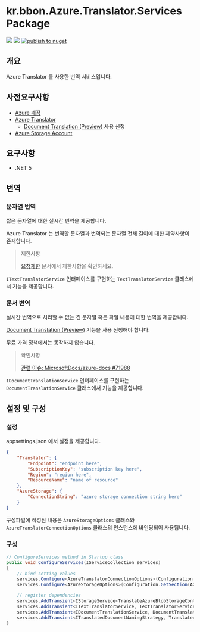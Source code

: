 # kr.bbon.Azure.Translator.Services Package

[![](https://img.shields.io/nuget/v/kr.bbon.Azure.Translator.Services)](https://www.nuget.org/packages/kr.bbon.Azure.Translator.Services) [![](https://img.shields.io/nuget/dt/kr.bbon.Azure.Translator.Services)](https://www.nuget.org/packages/kr.bbon.Azure.Translator.Services) [![publish to nuget](https://github.com/bbonkr/kr.bbon.Azure.Translator.Services/actions/workflows/main.yml/badge.svg)](https://github.com/bbonkr/kr.bbon.Azure.Translator.Services/actions/workflows/main.yml)

## 개요

Azure Translator 를 사용한 번역 서비스입니다.

## 사전요구사항

* [Azure 계정](https://azure.microsoft.com/free)
* [Azure Translator](https://azure.microsoft.com/ko-kr/services/cognitive-services/translator/)
  * [Document Translation (Preview)](https://docs.microsoft.com/ko-kr/azure/cognitive-services/translator/document-translation/get-started-with-document-translation) 사용 신청
* [Azure Storage Account](https://docs.microsoft.com/ko-kr/azure/storage/common/storage-account-overview)

## 요구사항

* .NET 5

## 번역

### 문자열 번역

짧은 문자열에 대한 실시간 번역을 제공합니다.

Azure Translator 는 번역할 문자열과 번역되는 문자열 전체 길이에 대한 제약사항이 존재합니다. 

> 제한사항
> 
> [요청제한](https://docs.microsoft.com/ko-kr/azure/cognitive-services/translator/request-limits) 문서에서 제한사항을 확인하세요.


`ITextTranslatorService` 인터페이스를 구현하는 `TextTranslatorService` 클래스에서 기능을 제공합니다.



### 문서 번역

실시간 번역으로 처리할 수 없는 긴 문자열 혹은 파일 내용에 대한 번역을 제공합니다.

[Document Translation (Preview)](https://docs.microsoft.com/ko-kr/azure/cognitive-services/translator/document-translation/get-started-with-document-translation) 기능을 사용 신청해야 합니다.

 무료 가격 정책에서는 동작하지 않습니다. 

> 확인사항
> 
> [관련 이슈: MicrosoftDocs/azure-docs #71988](https://github.com/MicrosoftDocs/azure-docs/issues/71988#event-4449870111)


 
`IDocumentTranslationService` 인터페이스를 구현하는 `DocumentTranslationService` 클래스에서 기능을 제공합니다.


## 설정 및 구성

### 설정

appsettings.json 에서 설정을 제공합니다.

```json
{
    "Translator": {
        "Endpoint": "endpoint here",
        "SubscriptionKey": "subscription key here",
        "Region": "region here",
        "ResourceName": "name of resource"
    },
    "AzureStorage": {
        "ConnectionString": "azure storage connection string here"
    }
}
```

구성파일에 작성된 내용은 `AzureStorageOptions` 클래스와 `AzureTranslatorConnectionOptions` 클래스의 인스턴스에 바인딩되어 사용됩니다.

### 구성

```csharp
// ConfigureServices method in Startup class
public void ConfigureServices(IServiceCollection services)
{
    // bind setting values
    services.Configure<AzureTranslatorConnectionOptions>(Configuration.GetSection(AzureTranslatorConnectionOptions.Name));
    services.Configure<AzureStorageOptions>(Configuration.GetSection(AzureStorageOptions.Name));

    // register dependencies
    services.AddTransient<IStorageService<TranslateAzureBlobStorageContainer>, AzureBlobStorageService<TranslateAzureBlobStorageContainer>>();
    services.AddTransient<ITextTranslatorService, TextTranslatorService>();
    services.AddTransient<IDocumentTranslationService, DocumentTranslationService>();
    services.AddTransient<ITranslatedDocumentNamingStrategy, TranslatedDocumentNamingStrategy>();
}
```
